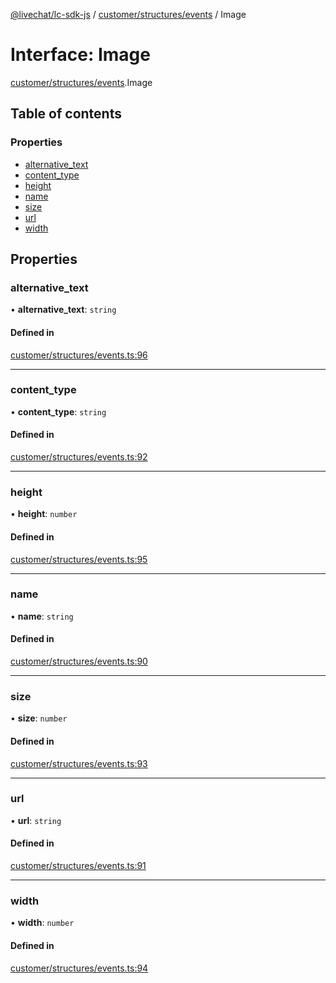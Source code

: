 [@livechat/lc-sdk-js](../README.md) / [customer/structures/events](../modules/customer_structures_events.md) / Image

# Interface: Image

[customer/structures/events](../modules/customer_structures_events.md).Image

## Table of contents

### Properties

- [alternative\_text](customer_structures_events.Image.md#alternative_text)
- [content\_type](customer_structures_events.Image.md#content_type)
- [height](customer_structures_events.Image.md#height)
- [name](customer_structures_events.Image.md#name)
- [size](customer_structures_events.Image.md#size)
- [url](customer_structures_events.Image.md#url)
- [width](customer_structures_events.Image.md#width)

## Properties

### alternative\_text

• **alternative\_text**: `string`

#### Defined in

[customer/structures/events.ts:96](https://github.com/livechat/lc-sdk-js/blob/d267eeb/src/customer/structures/events.ts#L96)

___

### content\_type

• **content\_type**: `string`

#### Defined in

[customer/structures/events.ts:92](https://github.com/livechat/lc-sdk-js/blob/d267eeb/src/customer/structures/events.ts#L92)

___

### height

• **height**: `number`

#### Defined in

[customer/structures/events.ts:95](https://github.com/livechat/lc-sdk-js/blob/d267eeb/src/customer/structures/events.ts#L95)

___

### name

• **name**: `string`

#### Defined in

[customer/structures/events.ts:90](https://github.com/livechat/lc-sdk-js/blob/d267eeb/src/customer/structures/events.ts#L90)

___

### size

• **size**: `number`

#### Defined in

[customer/structures/events.ts:93](https://github.com/livechat/lc-sdk-js/blob/d267eeb/src/customer/structures/events.ts#L93)

___

### url

• **url**: `string`

#### Defined in

[customer/structures/events.ts:91](https://github.com/livechat/lc-sdk-js/blob/d267eeb/src/customer/structures/events.ts#L91)

___

### width

• **width**: `number`

#### Defined in

[customer/structures/events.ts:94](https://github.com/livechat/lc-sdk-js/blob/d267eeb/src/customer/structures/events.ts#L94)

